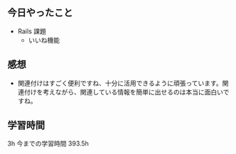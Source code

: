 ## 今日やったこと

- Rails 課題
  - いいね機能

## 感想

- 関連付けはすごく便利ですね、十分に活用できるように頑張っています。関連付けを考えながら、関連している情報を簡単に出せるのは本当に面白いですね。

## 学習時間

3h
今までの学習時間 393.5h
